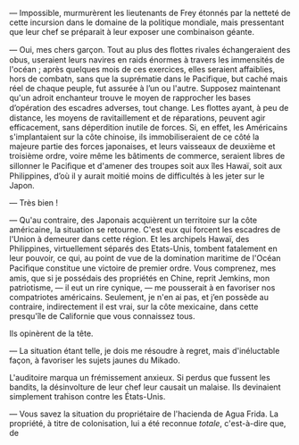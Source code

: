 — Impossible, murmurèrent les lieutenants de Frey étonnés par la netteté
de cette incursion dans le domaine de la politique mondiale, mais pressentant
que leur chef se préparait à leur exposer une combinaison géante.

— Oui, mes chers garçon. Tout au plus des ﬂottes rivales échangeraient des
obus, useraient leurs navires en raids énormes à travers les immensités de
l'océan ; après quelques mois de ces exercices, elles seraient affaiblies,
hors de combatn, sans que la suprématie dans le Pacifique, but caché mais
réel de chaque peuple, fut assurée à l’un ou l'autre. Supposez maintenant
qu'un adroit enchanteur trouve le moyen de rapprocher les bases d’opération
des escadres adverses, tout change. Les ﬂottes ayant, à peu de distance,
les moyens de ravitaillement et de réparations, peuvent agir efficacement, sans déperdition inutile de forces. Si, en effet, les Américains s'implantaient sur la côte chinoise, ils immobiliseraient de ce côté la majeure partie des forces japonaises, et leurs vaisseaux de deuxième et troisième ordre, voire même les bâtiments de commerce, seraient libres de sillonner le Paciﬁque et d'amener des troupes soit aux îles Hawaï, soit aux Philippines, d’où il y aurait moitié moins de difficultés à les jeter sur le Japon.

— Très bien !

— Qu'au contraire, des Japonais acquièrent un territoire sur la côte américaine, la situation se retourne. C'est eux qui forcent les escadres de l'Union à demeurer dans cette région. Et les archipels Hawaï, des Philippines, virtuellement séparés des Etats-Unis, tombent fatalement en leur pouvoir, ce qui, au point de vue de la domination maritime de l'Océan Paciﬁque constitue une victoire de premier ordre. Vous comprenez, mes amis, que si je possédais des propriétés en Chine, reprit Jemkins, mon patriotisme, — il eut un rire cynique, — me pousserait à en favoriser nos compatriotes américains. Seulement, je n'en ai pas, et j’en possède au contraire, indirectement il est vrai, sur la côte mexicaine, dans cette presqu'île de Californie que vous connaissez tous.

Ils opinèrent de la tête.

— La situation étant telle, je dois me résoudre à regret, mais d'inéluctable
façon, à favoriser les sujets jaunes du Mikado.

L'auditoire marqua un frémissement anxieux. Si perdus que fussent les bandits, la désinvolture de leur chef leur causait un malaise. Ils devinaient
simplement trahison contre les États-Unis.

— Vous savez la situation du propriétaire de l'hacienda de Agua Frida. La
propriété, à titre de colonisation, lui a été reconnue _totale_, c'est-à-dire que, de
